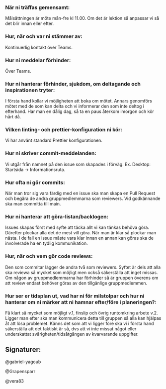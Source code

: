 ### När ni träffas gemensamt:

Målsättningen är möte mån-fre kl 11.00. Om det är lektion så anpassar vi så det blir innan eller efter.

### Hur, när och var ni stämmer av:

Kontinuerlig kontakt över Teams.

### Hur ni meddelar förhinder:

Över Teams.

### Hur ni hanterar förhinder, sjukdom, om deltagande och inspirationen tryter:

I första hand kollar vi möjligheten att boka om mötet. Annars genomförs mötet med de som kan delta och vi informerar den som inte deltog i efterhand. Har man en dålig dag, så ta en paus återkom imorgon och kör hårt då.

### Vilken linting- och prettier-konfiguration ni kör:
Vi har använt standard Prettier konfigurationen.

### Hur ni skriver commit-meddelanden:

Vi utgår från namnet på den issue som skapades i förväg. Ex. Desktop: Startsida -> Informationsruta.

### Hur ofta ni gör commits:

När man tror sig vara färdig med en issue ska man skapa en Pull Request och begära de andra gruppmedlemmarna som reviewers. Vid godkännande ska man committa till main.

### Hur ni hanterar att göra-listan/backlogen:

Issues skapas först med syfte att täcka allt vi kan tänkas behöva göra. Därefter plockar alla det de mest vill göra. När man är klar så plockar man nästa. I de fall en issue måste vara klar innan en annan kan göras ska de involverade ha en tydlig kommunikation.

### Hur, när och vem gör code reviews:

Den som commitar lägger de andra två som reviewers. Syftet är dels att alla ska reviewa så mycket som möjligt men också säkerställa att inget missas. Om någon av gruppmedlemmarna har förhinder så är gruppen överens om att review endast behöver göras av den tillgänlige gruppmedlemmen.

### Hur ser er tidsplan ut, vad har ni för milstolpar och hur ni hanterar om ni märker att ni hamnar efter/före i planeringen?:

Få klart så mycket som möjligt v.1, finslip och övrig runtomkring arbete v.2. Ligger man efter ska man kommunicera detta till gruppen så alla kan hjälpas åt att lösa problemet. Känns det som att vi ligger före ska vi i första hand säkerställa att det faktiskt är så, dvs att vi inte missat något eller underskattat svårigheten/tidsåtgången av kvarvarande uppgifter. 

## Signaturer:

@gabriel-yagoub

@Grapensparr

@vera83
